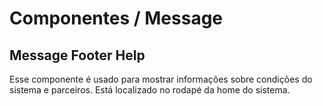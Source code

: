 # Componentes / Message

## Message Footer Help

Esse componente é usado para mostrar informações sobre condições do sistema e parceiros.
Está localizado no rodapé da home do sistema.

[](_media/live-examples/messageFooter.html ':include :type=iframe width=100% height=200px')